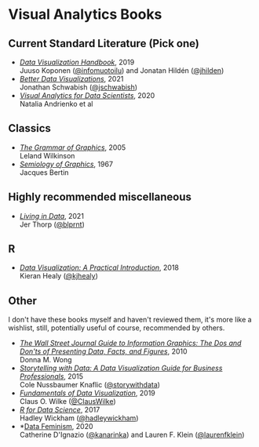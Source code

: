 # Visual Analytics Books

## Current Standard Literature (Pick one)

- *[Data Visualization Handbook](https://datavizhandbook.info/)*, 2019<br/>
  Juuso Koponen ([@infomuotoilu](https://twitter.com/infomuotoilu)) and Jonatan Hildén ([@jhilden](https://twitter.com/jhilden))
- *[Better Data Visualizations](http://cup.columbia.edu/book/better-data-visualizations/9780231193115)*, 2021<br/>
  Jonathan Schwabish ([@jschwabish](https://twitter.com/jschwabish))
- *[Visual Analytics for Data Scientists](https://link.springer.com/book/10.1007/978-3-030-56146-8)*, 2020<br>
  Natalia Andrienko et al

## Classics

- *[The Grammar of Graphics](https://link.springer.com/book/10.1007/0-387-28695-0)*, 2005<br/>
  Leland Wilkinson
- *[Semiology of Graphics](https://www.esri.com/en-us/esri-press/browse/semiology-of-graphics-diagrams-networks-maps)*, 1967<br/>
  Jacques Bertin

## Highly recommended miscellaneous

- *[Living in Data](https://us.macmillan.com/books/9780374720513)*, 2021<br/>
  Jer Thorp ([@blprnt](https://twitter.com/blprnt))

## R

- *[Data Visualization: A Practical Introduction](https://socviz.co/)*, 2018<br/>
  Kieran Healy ([@kjhealy](https://twitter.com/kjhealy))

## Other

I don't have these books myself and haven't reviewed them, it's more like a wishlist, still, potentially useful of course, recommended by others.

- *[The Wall Street Journal Guide to Information Graphics: The Dos and Don'ts of Presenting Data, Facts, and Figures](https://wwnorton.com/books/The-Wall-Street-Journal-Guide-to-Information-Graphics/)*, 2010<br/>
  Donna M. Wong
- *[Storytelling with Data: A Data Visualization Guide for Business Professionals](https://www.storytellingwithdata.com/books)*, 2015<br/>
  Cole Nussbaumer Knaflic ([@storywithdata](https://twitter.com/storywithdata))
- *[Fundamentals of Data Visualization](https://clauswilke.com/dataviz/)*, 2019<br/>
  Claus O. Wilke ([@ClausWilke](https://twitter.com/ClausWilke))
- *[R for Data Science](https://r4ds.had.co.nz/)*, 2017<br/>
  Hadley Wickham ([@hadleywickham](https://twitter.com/hadleywickham))
- *[Data Feminism](https://mitpress.mit.edu/books/data-feminism), 2020<br/>
  Catherine D'Ignazio ([@kanarinka](https://twitter.com/kanarinka)) and Lauren F. Klein ([@laurenfklein](https://twitter.com/laurenfklein))
